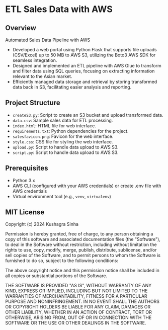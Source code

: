 # ETL Sales Data with AWS

## Overview

Automated Sales Data Pipeline with AWS
- Developed a web portal using Python Flask that supports file uploads (CSV/Excel) up to 50 MB to AWS S3, utilizing the Boto3 AWS SDK for seamless integration.
- Designed and implemented an ETL pipeline with AWS Glue to transform and filter data using SQL queries, focusing on extracting information relevant to the Asian market.
- Efficiently managed data storage and retrieval by storing transformed data back in S3, facilitating easier analysis and reporting.


## Project Structure

- `createS3.py`: Script to create an S3 bucket and upload transformed data.
- `data.csv`: Sample sales data for ETL processing.
- `index.html`: HTML file for web interface.
- `requirements.txt`: Python dependencies for the project.
- `salesfavicon.png`: Favicon for the web interface.
- `style.css`: CSS file for styling the web interface.
- `upload.py`: Script to handle data upload to AWS S3.
- `script.py`: Script to handle data upload to AWS S3.

## Prerequisites

- Python 3.x
- AWS CLI (configured with your AWS credentials) or create .env file with AWS credentials
- Virtual environment tool (e.g., `venv`, `virtualenv`)

## MIT License

Copyright (c) 2024 Kushagra Sinha

Permission is hereby granted, free of charge, to any person obtaining a copy
of this software and associated documentation files (the "Software"), to deal
in the Software without restriction, including without limitation the rights
to use, copy, modify, merge, publish, distribute, sublicense, and/or sell
copies of the Software, and to permit persons to whom the Software is
furnished to do so, subject to the following conditions:

The above copyright notice and this permission notice shall be included in all
copies or substantial portions of the Software.

THE SOFTWARE IS PROVIDED "AS IS", WITHOUT WARRANTY OF ANY KIND, EXPRESS OR
IMPLIED, INCLUDING BUT NOT LIMITED TO THE WARRANTIES OF MERCHANTABILITY,
FITNESS FOR A PARTICULAR PURPOSE AND NONINFRINGEMENT. IN NO EVENT SHALL THE
AUTHORS OR COPYRIGHT HOLDERS BE LIABLE FOR ANY CLAIM, DAMAGES OR OTHER
LIABILITY, WHETHER IN AN ACTION OF CONTRACT, TORT OR OTHERWISE, ARISING FROM,
OUT OF OR IN CONNECTION WITH THE SOFTWARE OR THE USE OR OTHER DEALINGS IN THE
SOFTWARE.

